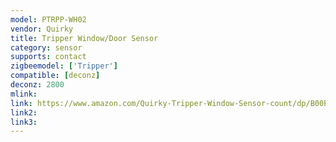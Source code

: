 ```yaml
---
model: PTRPP-WH02
vendor: Quirky
title: Tripper Window/Door Sensor
category: sensor
supports: contact
zigbeemodel: ['Tripper']
compatible: [deconz]
deconz: 2800
mlink: 
link: https://www.amazon.com/Quirky-Tripper-Window-Sensor-count/dp/B00P7RURIG
link2: 
link3: 
---
```

